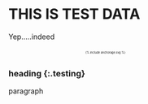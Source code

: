 # THIS IS TEST DATA
Yep.....indeed
<div style="transform: scale(.4);">{% include anchorage.svg %}</div>

### heading {:.testing}
paragraph
